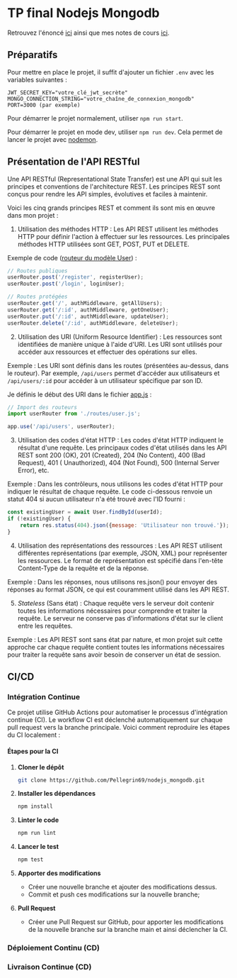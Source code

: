 # TP final Nodejs Mongodb

Retrouvez l'énoncé [ici](./TP.md) ainsi que mes notes de cours [ici](./notes.md).

## Préparatifs

Pour mettre en place le projet, il suffit d'ajouter un fichier `.env` avec les variables suivantes :

```text
JWT_SECRET_KEY="votre_clé_jwt_secrète"
MONGO_CONNECTION_STRING="votre_chaîne_de_connexion_mongodb"
PORT=3000 (par exemple)
```

Pour démarrer le projet normalement, utiliser `npm run start`.

Pour démarrer le projet en mode dev, utiliser `npm run dev`. Cela permet de lancer le projet
avec [nodemon](https://www.npmjs.com/package/nodemon).

## Présentation de l'API RESTful

Une API RESTful (Representational State Transfer) est une API qui suit les principes et conventions de l'architecture
REST. Les principes REST sont conçus pour rendre les API simples, évolutives et faciles à maintenir.

Voici les cinq grands principes REST et comment ils sont mis en œuvre dans mon projet :

1. Utilisation des méthodes HTTP : Les API REST utilisent les méthodes HTTP pour définir l'action à effectuer sur les
   ressources. Les principales méthodes HTTP utilisées sont GET, POST, PUT et DELETE.

Exemple de code ([routeur du modèle User](src/routes/user.js)) :

```javascript
// Routes publiques
userRouter.post('/register', registerUser);
userRouter.post('/login', loginUser);

// Routes protégées
userRouter.get('/', authMiddleware, getAllUsers);
userRouter.get('/:id', authMiddleware, getOneUser);
userRouter.put('/:id', authMiddleware, updateUser);
userRouter.delete('/:id', authMiddleware, deleteUser);
```

2. Utilisation des URI (Uniform Resource Identifier) : Les ressources sont identifiées de manière unique à l'aide d'URI.
   Les URI sont utilisés pour accéder aux ressources et effectuer des opérations sur elles.

Exemple :
Les URI sont définis dans les routes (présentées au-dessus, dans le routeur).
Par exemple, ```/api/users``` permet d'accéder aux utilisateurs et ```/api/users/:id``` pour accéder à un utilisateur
spécifique par son ID.

Je définis le début des URI dans le fichier [app.js](src/app.js) :

```javascript
// Import des routeurs
import userRouter from './routes/user.js';

app.use('/api/users', userRouter);
```

3. Utilisation des codes d'état HTTP : Les codes d'état HTTP indiquent le résultat d'une requête. Les principaux codes
   d'état utilisés dans les API REST sont 200 (OK), 201 (Created), 204 (No Content), 400 (Bad Request), 401 (
   Unauthorized), 404 (Not Found), 500 (Internal Server Error), etc.

Exemple :
Dans les contrôleurs, nous utilisons les codes d'état HTTP pour indiquer le résultat de chaque requête.
Le code ci-dessous renvoie un statut 404 si aucun utilisateur n'a été trouvé avec l'ID fourni :

```javascript
const existingUser = await User.findById(userId);
if (!existingUser) {
    return res.status(404).json({message: 'Utilisateur non trouvé.'});
}
```

4. Utilisation des représentations des ressources : Les API REST utilisent différentes représentations (par exemple,
   JSON, XML) pour représenter les ressources. Le format de représentation est spécifié dans l'en-tête Content-Type de
   la requête et de la réponse.

Exemple :
Dans les réponses, nous utilisons res.json() pour envoyer des réponses au format JSON, ce qui est couramment utilisé
dans les API REST.

5. *Stateless* (Sans état) : Chaque requête vers le serveur doit contenir toutes les informations nécessaires pour
   comprendre et traiter la requête. Le serveur ne conserve pas d'informations d'état sur le client entre les requêtes.

Exemple :
Les API REST sont sans état par nature, et mon projet suit cette approche car chaque requête contient toutes les
informations nécessaires pour traiter la requête sans avoir besoin de conserver un état de session.

## CI/CD

### Intégration Continue

Ce projet utilise GitHub Actions pour automatiser le processus d'intégration continue (CI). Le workflow CI est déclenché
automatiquement sur chaque pull request vers la branche principale. Voici comment reproduire les étapes du CI
localement :

#### Étapes pour la CI

1. **Cloner le dépôt**
   ```bash
   git clone https://github.com/Pellegrin69/nodejs_mongodb.git
   ```

2. **Installer les dépendances**
   ```bash
   npm install
   ```

3. **Linter le code**
   ```bash
   npm run lint
   ```

4. **Lancer le test**
   ```bash
   npm test
   ```

5. **Apporter des modifications**

    * Créer une nouvelle branche et ajouter des modifications dessus.
    * Commit et push ces modifications sur la nouvelle branche;


6. **Pull Request**

    * Créer une Pull Request sur GitHub, pour apporter les modifications de la nouvelle branche sur la branche main et
      ainsi déclencher la CI.


### Déploiement Continu (CD)


### Livraison Continue (CD)
